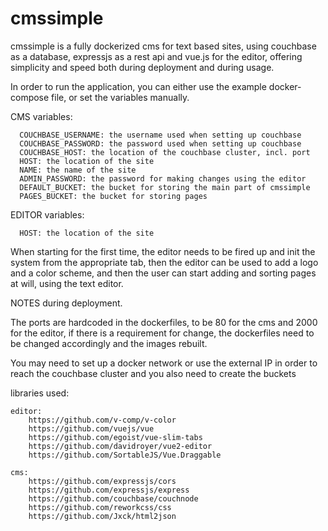# cmssimple

cmssimple is a fully dockerized cms for text based sites, using couchbase as a database, expressjs as a rest api and vue.js for the editor, offering simplicity and speed both during deployment and during usage.

In order to run the application, you can either use the example docker-compose file, or set the variables manually.

CMS variables:

      COUCHBASE_USERNAME: the username used when setting up couchbase
      COUCHBASE_PASSWORD: the password used when setting up couchbase
      COUCHBASE_HOST: the location of the couchbase cluster, incl. port
      HOST: the location of the site
      NAME: the name of the site
      ADMIN_PASSWORD: the password for making changes using the editor
      DEFAULT_BUCKET: the bucket for storing the main part of cmssimple
      PAGES_BUCKET: the bucket for storing pages

EDITOR variables:

      HOST: the location of the site

When starting for the first time, the editor needs to be fired up and init the system from the appropriate tab,
then the editor can be used to add a logo and a color scheme, and then the user can start adding and sorting pages at will, using the text editor.

NOTES during deployment.

The ports are hardcoded in the dockerfiles, to be 80 for the cms and 2000 for the editor, if there is a requirement for change, the dockerfiles need to be changed accordingly and the images rebuilt.

You may need to set up a docker network or use the external IP in order to reach the couchbase cluster and you also need to create the buckets

libraries used:

    editor:
        https://github.com/v-comp/v-color
        https://github.com/vuejs/vue
        https://github.com/egoist/vue-slim-tabs
        https://github.com/davidroyer/vue2-editor
        https://github.com/SortableJS/Vue.Draggable

    cms:
        https://github.com/expressjs/cors
        https://github.com/expressjs/express
        https://github.com/couchbase/couchnode
        https://github.com/reworkcss/css
        https://github.com/Jxck/html2json
